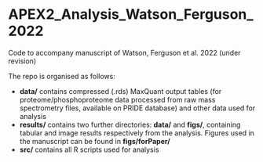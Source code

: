 # APEX2_Analysis_Watson_Ferguson_2022
Code to accompany manuscript of Watson, Ferguson et al. 2022 (under revision)

The repo is organised as follows:
- **data/** contains compressed (.rds) MaxQuant output tables (for proteome/phosphoproteome data processed from raw mass spectrometry files, available on PRIDE database) and other data used for analysis
- **results/** contains two further directories: **data/** and **figs/**, containing tabular and image results respectively from the analysis. Figures used in the manuscript can be found in **figs/forPaper/**
- **src/** contains all R scripts used for analysis
